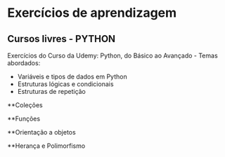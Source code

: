 # Exercícios de aprendizagem
## Cursos livres - PYTHON
Exercícios do Curso da Udemy: Python, do Básico ao Avançado - 
Temas abordados:

* Variáveis e tipos de dados em Python
* Estruturas lógicas e condicionais
* Estruturas de repetição

**Coleções

**Funções

**Orientação a objetos

**Herança e Polimorfismo

